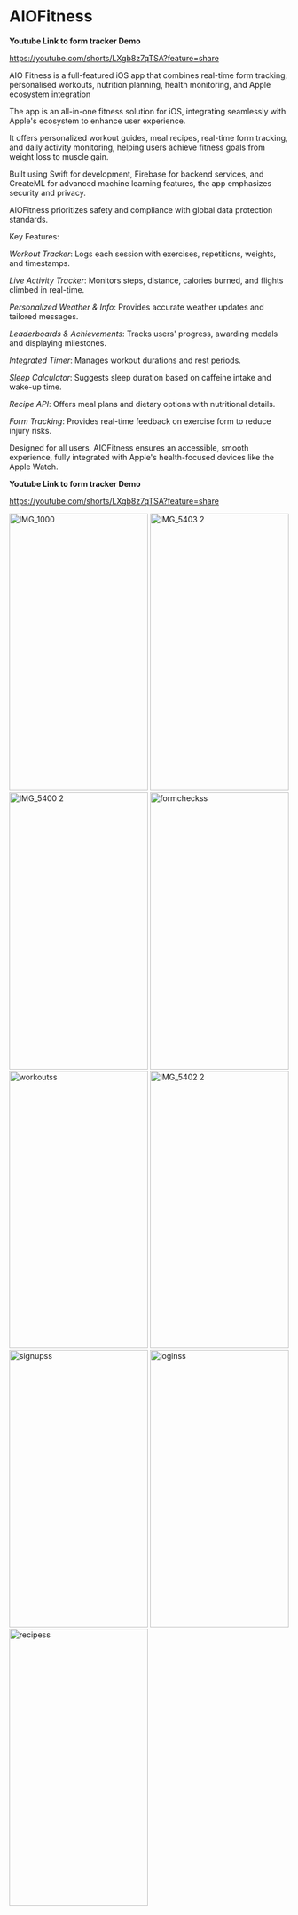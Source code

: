 # AIOFitness


**Youtube Link to form tracker Demo**

https://youtube.com/shorts/LXgb8z7qTSA?feature=share


AIO Fitness is a full-featured iOS app that combines real-time form tracking, personalised workouts, nutrition planning, health monitoring, and Apple ecosystem integration

The app is an all-in-one fitness solution for iOS, integrating seamlessly with Apple's ecosystem to enhance user experience.

It offers personalized workout guides, meal recipes, real-time form tracking, and daily activity monitoring, helping users achieve fitness goals from weight loss to muscle gain.

Built using Swift for development, Firebase for backend services, and CreateML for advanced machine learning features, the app emphasizes security and privacy.

AIOFitness prioritizes safety and compliance with global data protection standards.

Key Features:

*Workout Tracker*: Logs each session with exercises, repetitions, weights, and timestamps.

*Live Activity Tracker*: Monitors steps, distance, calories burned, and flights climbed in real-time.

*Personalized Weather & Info*: Provides accurate weather updates and tailored messages.

*Leaderboards & Achievements*: Tracks users' progress, awarding medals and displaying milestones.

*Integrated Timer*: Manages workout durations and rest periods.

*Sleep Calculator*: Suggests sleep duration based on caffeine intake and wake-up time.

*Recipe API*: Offers meal plans and dietary options with nutritional details.

*Form Tracking*: Provides real-time feedback on exercise form to reduce injury risks.

Designed for all users, AIOFitness ensures an accessible, smooth experience, fully integrated with Apple's health-focused devices like the Apple Watch.

**Youtube Link to form tracker Demo**

https://youtube.com/shorts/LXgb8z7qTSA?feature=share


<img width="250" height="500" alt="IMG_1000" src="https://github.com/user-attachments/assets/330f6c31-aeca-47c7-82d4-2056e2857843" />
<img width="250" height="500" alt="IMG_5403 2" src="https://github.com/user-attachments/assets/96f9a120-d776-424a-87f1-f82129cab523" />
<img width="250" height="500" alt="IMG_5400 2" src="https://github.com/user-attachments/assets/95bf8fcf-518e-4b5b-946f-64e280540744" />
<img width="250" height="500" alt="formcheckss" src="https://github.com/user-attachments/assets/fcccb68a-46a7-4ac1-b710-d257888d89d1" />
<img width="250" height="500" alt="workoutss" src="https://github.com/user-attachments/assets/844c30aa-d213-491c-945e-71d6a21b9031" />
<img width="250" height="500" alt="IMG_5402 2" src="https://github.com/user-attachments/assets/5a5fbebb-3c13-4295-aa92-a73681c521c2" />
<img width="250" height="500" alt="signupss" src="https://github.com/user-attachments/assets/9e9b873a-66b2-4d09-97de-42aeb7519c88" />
<img width="250" height="500" alt="loginss" src="https://github.com/user-attachments/assets/c56dcf1d-8780-42a9-a43d-251e2ceb1301" />
<img width="250" height="500" alt="recipess" src="https://github.com/user-attachments/assets/390cd15b-abe5-4d97-ab46-c63785304f18" />
